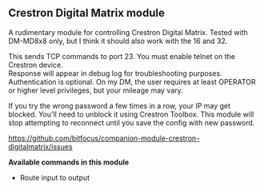 ## Crestron Digital Matrix module

A rudimentary module for controlling Crestron Digital Matrix. Tested with DM-MD8x8 only, but I think it should also work with the 16 and 32. 

This sends TCP commands to port 23.  You must enable telnet on the Crestron device.  
Response will appear in debug log for troubleshooting purposes.  
Authentication is optional.  On my DM, the user requires at least OPERATOR or higher level privileges, but your mileage may vary.  

If you try the wrong password a few times in a row, your IP may get blocked.  You'll need to unblock it using Crestron Toolbox.  This module will stop attempting to reconnect until you save the config with new password.

https://github.com/bitfocus/companion-module-crestron-digitalmatrix/issues

**Available commands in this module**

* Route input to output